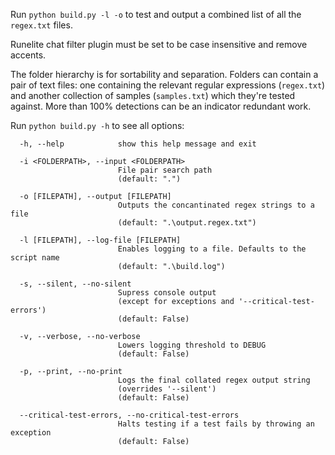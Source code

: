 Run `python build.py -l -o` to test and output a combined list of all the `regex.txt` files.

Runelite chat filter plugin must be set to be case insensitive and remove accents.

The folder hierarchy is for sortability and separation. Folders can contain a pair of text files: one containing the relevant regular expressions (`regex.txt`) and another collection of samples (`samples.txt`) which they're tested against. More than 100% detections can be an indicator redundant work.

Run `python build.py -h` to see all options:

```
  -h, --help            show this help message and exit

  -i <FOLDERPATH>, --input <FOLDERPATH>
                        File pair search path
						(default: ".")

  -o [FILEPATH], --output [FILEPATH]
                        Outputs the concantinated regex strings to a file
                        (default: ".\output.regex.txt")

  -l [FILEPATH], --log-file [FILEPATH]
                        Enables logging to a file. Defaults to the script name
                        (default: ".\build.log")

  -s, --silent, --no-silent
                        Supress console output
						(except for exceptions and '--critical-test-errors')
						(default: False)

  -v, --verbose, --no-verbose
                        Lowers logging threshold to DEBUG
						(default: False)

  -p, --print, --no-print
                        Logs the final collated regex output string
                        (overrides '--silent')
						(default: False)

  --critical-test-errors, --no-critical-test-errors
                        Halts testing if a test fails by throwing an exception
                        (default: False)
```
